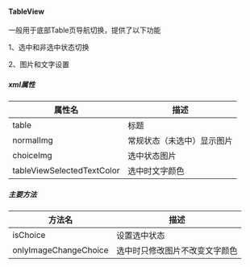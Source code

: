 #### TableView
一般用于底部Table页导航切换，提供了以下功能

1、选中和非选中状态切换

2、图片和文字设置

##### xml属性

|  属性名 | 描述   |
|---|----|
| table  | 标题 |
| normalImg  | 常规状态（未选中）显示图片 |
| choiceImg  | 选中状态图片 |
| tableViewSelectedTextColor  | 选中时文字颜色 |
##### 主要方法

|  方法名 | 描述   |
|---|----|
| isChoice  | 设置选中状态 |
| onlyImageChangeChoice  | 选中时只修改图片不改变文字颜色 |
